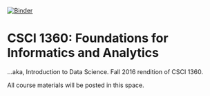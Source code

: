 [![Binder](http://mybinder.org/badge.svg)](http://mybinder.org:/repo/eds-uga/csci1360-fa16)

# CSCI 1360: Foundations for Informatics and Analytics

...aka, Introduction to Data Science. Fall 2016 rendition of CSCI 1360.

All course materials will be posted in this space.
